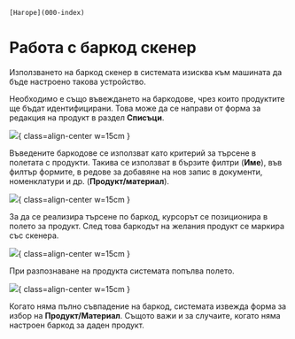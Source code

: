 ```{only} html
[Нагоре](000-index)
```

# **Работа с баркод скенер**

Използването на баркод скенер в системата изисква към машината да бъде настроено такова устройство.  

Необходимо е също въвеждането на баркодове, чрез които продуктите ще бъдат идентифицирани. Това може да се направи от форма за редакция на продукт в раздел **Списъци**.    

![](910-barcode-scann1.png){ class=align-center w=15cm }

Въведените баркодове се използват като критерий за търсене в полетата с продукти. Такива се използват в бързите филтри (**Име**), във филтър формите, в редове за добавяне на нов запис в документи, номенклатури и др. (**Продукт/материал**).   



![](910-barcode-scann2.png){ class=align-center w=15cm }

За да се реализира търсене по баркод, курсорът се позиционира в полето за продукт. След това баркодът на желания продукт се маркира със скенера.  

![](910-barcode-scann3.png){ class=align-center w=15cm }

При разпознаване на продукта системата попълва полето.  

![](910-barcode-scann4.png){ class=align-center w=15cm }

Когато няма пълно съвпадение на баркод, системата извежда форма за избор на **Продукт/Материал**. Същото важи и за случаите, когато няма настроен баркод за даден продукт.  

